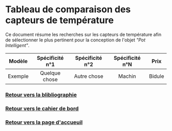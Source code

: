 # Tableau de comparaison des capteurs de température

Ce document résume les recherches sur les capteurs de température afin de sélectionner le plus pertinent pour la conception de l'objet *"Pot Intelligent"*.

| Modèle   | Spécificité n°1 | Spécificité n°2 | Spécificité n°N | Prix   |
|:--------:|:---------------:|:---------------:|:---------------:|:------:|
| Exemple  | Quelque chose   | Autre chose     | Machin          | Bidule |

### [Retour vers la blibliographie](https://github.com/TeteNeuvyAlexandre/Projet-Agriculture-Urbaine/blob/main/Bibliographie/Bibliographie.md)

### [Retour vers le cahier de bord](https://github.com/TeteNeuvyAlexandre/Projet-Agriculture-Urbaine/blob/main/Cahier-de-Bord/CahierDeBord.md)

### [Retour vers la page d'accueuil](https://github.com/TeteNeuvyAlexandre/Projet-Agriculture-Urbaine)